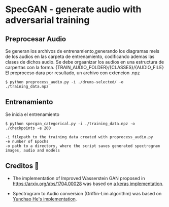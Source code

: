 # SpecGAN - generate audio with adversarial training



Preprocesar Audio
---

Se generan los archivos de entrenamiento,generando los diagramas mels de los audios en las carpeta de entrenamiento, codificando ademas las clases de dichos audio.
Se debe orgaanizar los audios en una estructura de carpertas con la forma. {TRAIN_AUDIO_FOLDER}/{CLASSES}/{AUDIO_FILE}
El preproceso dara por resultado, un archivo con extencion .npz

```
$ python preprocess_audio.py -i ./drums-selected/ -o ./training_data.npz
```


Entrenamiento
---

Se inicia el entrenamiento    

```
$ python specgan_categorical.py -i ./training_data.npz -o ./checkpoints -e 200
```

```
-i filepath to the training data created with proprocess_audio.py
-e number of Epochs
-o path to a directory, where the script saves generated spectrogram images, audio and models  
```



Creditos 🙏
---

- The implementation of Improved Wasserstein GAN proposed in https://arxiv.org/abs/1704.00028 was based on [a keras implementation](
https://github.com/keras-team/keras-contrib/blob/master/examples/improved_wgan.py).

- Spectrogram to Audio conversion (Griffin-Lim algorithm) was based on [Yunchao He's implementation](https://github.com/candlewill/Griffin_lim).
